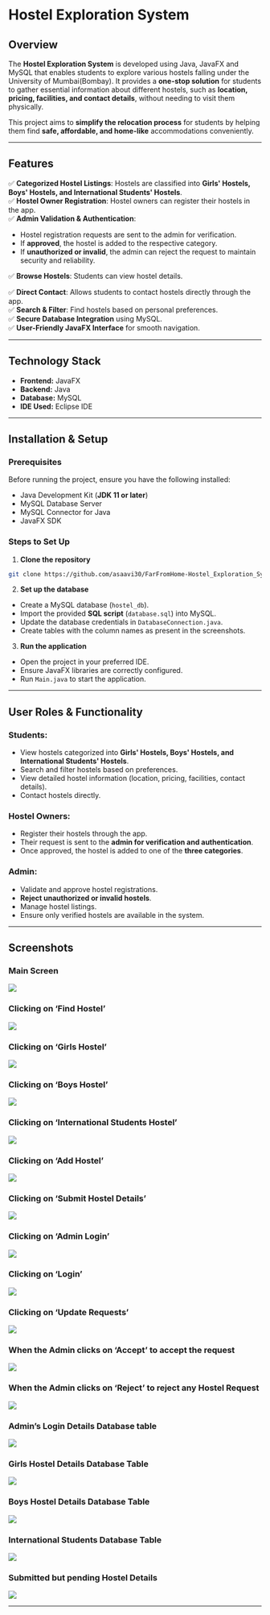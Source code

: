 # **Hostel Exploration System**

## **Overview**  
The **Hostel Exploration System** is developed using Java, JavaFX and MySQL that enables students to explore various hostels falling under the University of Mumbai(Bombay). It provides a **one-stop solution** for students to gather essential information about different hostels, such as **location, pricing, facilities, and contact details**, without needing to visit them physically.  

This project aims to **simplify the relocation process** for students by helping them find **safe, affordable, and home-like** accommodations conveniently.  

---

## **Features**  
✅ **Categorized Hostel Listings**: Hostels are classified into **Girls' Hostels, Boys' Hostels, and International Students' Hostels**.  
✅ **Hostel Owner Registration**: Hostel owners can register their hostels in the app.  
✅ **Admin Validation & Authentication**: 
   - Hostel registration requests are sent to the admin for verification.  
   - If **approved**, the hostel is added to the respective category.  
   - If **unauthorized or invalid**, the admin can reject the request to maintain security and reliability.  

✅ **Browse Hostels**: Students can view hostel details.

✅ **Direct Contact**: Allows students to contact hostels directly through the app.  
✅ **Search & Filter**: Find hostels based on personal preferences.  
✅ **Secure Database Integration** using MySQL.  
✅ **User-Friendly JavaFX Interface** for smooth navigation.  

---

## **Technology Stack**  
- **Frontend:** JavaFX  
- **Backend:** Java  
- **Database:** MySQL  
- **IDE Used:** Eclipse IDE

---

## **Installation & Setup**  

### **Prerequisites**  
Before running the project, ensure you have the following installed:  
- Java Development Kit (**JDK 11 or later**)  
- MySQL Database Server  
- MySQL Connector for Java  
- JavaFX SDK  

### **Steps to Set Up**  

1. **Clone the repository**  
```bash
git clone https://github.com/asaavi30/FarFromHome-Hostel_Exploration_System.git
```

2. **Set up the database**  
- Create a MySQL database (`hostel_db`).  
- Import the provided **SQL script** (`database.sql`) into MySQL.  
- Update the database credentials in `DatabaseConnection.java`.
- Create tables with the column names as present in the screenshots. 

3. **Run the application**  
- Open the project in your preferred IDE.  
- Ensure JavaFX libraries are correctly configured.  
- Run `Main.java` to start the application.  

---

## **User Roles & Functionality**  

### **Students:**  
- View hostels categorized into **Girls' Hostels, Boys' Hostels, and International Students' Hostels**.  
- Search and filter hostels based on preferences.  
- View detailed hostel information (location, pricing, facilities, contact details).  
- Contact hostels directly.  

### **Hostel Owners:**  
- Register their hostels through the app.  
- Their request is sent to the **admin for verification and authentication**.  
- Once approved, the hostel is added to one of the **three categories**.  

### **Admin:**  
- Validate and approve hostel registrations.  
- **Reject unauthorized or invalid hostels**.  
- Manage hostel listings.  
- Ensure only verified hostels are available in the system.  

---

## **Screenshots**  

### Main Screen 
![](screenshots/1.png)

### Clicking on ‘Find Hostel’ 
![](screenshots/2.png)

### Clicking on ‘Girls Hostel’ 
![](screenshots/3.png)

### Clicking on ‘Boys Hostel’ 
![](screenshots/4.png)

### Clicking on ‘International Students Hostel’ 
![](screenshots/5.png)

### Clicking on ‘Add Hostel’ 
![](screenshots/6.png)

### Clicking on ‘Submit Hostel Details’
![](screenshots/7.png)

### Clicking on ‘Admin Login’ 
![](screenshots/8.png)

### Clicking on ‘Login’ 
![](screenshots/9.png)

### Clicking on ‘Update Requests’ 
![](screenshots/10.png)

### When the Admin clicks on ‘Accept’ to accept the request 
![](screenshots/11.png)

### When the Admin clicks on ‘Reject’ to reject any Hostel Request 
![](screenshots/12.png)

### Admin’s Login Details Database table 
![](screenshots/13.png)

### Girls Hostel Details Database Table 
![](screenshots/14.png)

### Boys Hostel Details Database Table 
![](screenshots/15.png)

### International Students Database Table 
![](screenshots/16.png)

### Submitted but pending Hostel Details 
![](screenshots/17.png)




---
